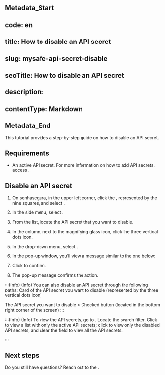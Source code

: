 ## Metadata_Start 
## code: en
## title: How to disable an API secret 
## slug: mysafe-api-secret-disable 
## seoTitle: How to disable an API secret 
## description:  
## contentType: Markdown 
## Metadata_End
This tutorial provides a step-by-step guide on how to disable an API secret.

## Requirements

* An active API secret. For more information on how to add API secrets, access .

## Disable an API secret

1. On senhasegura, in the upper left corner, click the , represented by the nine squares, and select .
2. In the side menu, select .
3. From the list, locate the API secret that you want to disable.
4. In the  column, next to the magnifying glass icon, click the three vertical dots icon.
5. In the drop-down menu, select .
6. In the  pop-up window, you’ll view a message similar to the one below:

7. Click  to confirm.
8. The pop-up message  confirms the action.





:::(Info) (Info)
You can also disable an API secret through the following paths:
 Card of the API secret you want to disable  (represented by the three vertical dots icon) 

 The API secret you want to disable > Checked  button (located in the bottom right corner of the screen) 
:::

:::(Info) (Info)
To view the API secrets, go to . Locate the  search filter. Click  to view a list with only the active API secrets; click  to view only the disabled API secrets, and clear the field to view all the API secrets.

:::

## Next steps





Do you still have questions? Reach out to the .


